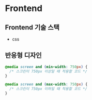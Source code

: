 # Frontend

## Frontend 기술 스택

- css

## 반응형 디자인

```css
@media screen and (min-width: 750px) {
  /* 스크린이 750px 이상일 때 적용할 코드 */
}
```

```css
@media screen and (max-width: 750px) {
  /* 스크린이 750px 이하일 때 적용할 코드 */
}
```
